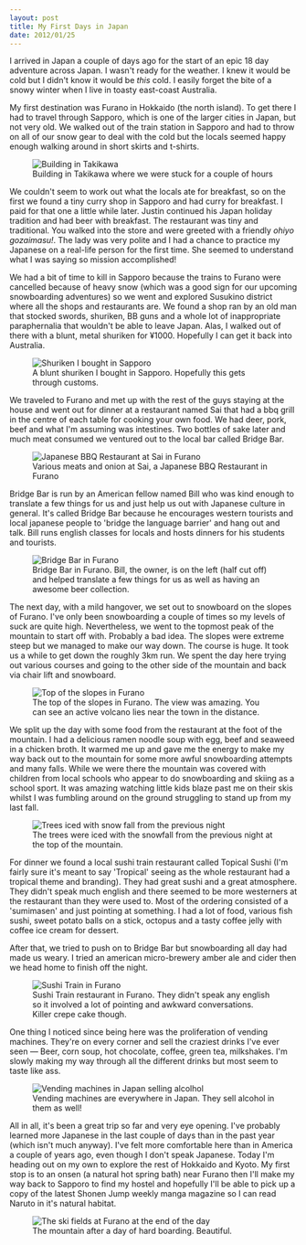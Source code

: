 ```yaml
---
layout: post
title: My First Days in Japan
date: 2012/01/25
---
```


I arrived in Japan a couple of days ago for the start of an epic 18 day adventure across Japan. I wasn't ready for the weather. I knew it would be cold but I didn't know it would be _this_ cold. I easily forget the bite of a snowy winter when I live in toasty east-coast Australia.

My first destination was Furano in Hokkaido (the north island). To get there I had to travel through Sapporo, which is one of the larger cities in Japan, but not very old. We walked out of the train station in Sapporo and had to throw on all of our snow gear to deal with the cold but the locals seemed happy enough walking around in short skirts and t-shirts.

<figure>
<img src="/images/2012/01/japan-1.jpg" alt="Building in Takikawa" />
<figcaption>Building in Takikawa where we were stuck for a couple of hours</figcaption>
</figure>

We couldn't seem to work out what the locals ate for breakfast, so on the first we found a tiny curry shop in Sapporo and had curry for breakfast. I paid for that one a little while later. Justin continued his Japan holiday tradition and had beer with breakfast. The restaurant was tiny and traditional. You walked into the store and were greeted with a friendly _ohiyo gozaimasu!_. The lady was very polite and I had a chance to practice my Japanese on a real-life person for the first time. She seemed to understand what I was saying so mission accomplished!

We had a bit of time to kill in Sapporo because the trains to Furano were cancelled because of heavy snow (which was a good sign for our upcoming snowboarding adventures) so we went and explored Susukino district where all the shops and restaurants are. We found a shop ran by an old man that stocked swords, shuriken, BB guns and a whole lot of inappropriate paraphernalia that wouldn't be able to leave Japan. Alas, I walked out of there with a blunt, metal shuriken for ¥1000. Hopefully I can get it back into Australia.

<figure>
<img src="/images/2012/01/shuriken.jpg" alt="Shuriken I bought in Sapporo" />
<figcaption>A blunt shuriken I bought in Sapporo. Hopefully this gets through customs.</figcaption>
</figure>

We traveled to Furano and met up with the rest of the guys staying at the house and went out for dinner at a restaurant named Sai that had a bbq grill in the centre of each table for cooking your own food. We had deer, pork, beef and what I'm assuming was intestines. Two bottles of sake later and much meat consumed we ventured out to the local bar called Bridge Bar.

<figure>
<img src="/images/2012/01/japan-2.jpg" alt="Japanese BBQ Restaurant at Sai in Furano" />
<figcaption>Various meats and onion at Sai, a Japanese BBQ Restaurant in Furano</figcaption>
</figure>

Bridge Bar is run by an American fellow named Bill who was kind enough to translate a few things for us and just help us out with Japanese culture in general. It's called Bridge Bar because he encourages western tourists and local japanese people to 'bridge the language barrier' and hang out and talk. Bill runs english classes for locals and hosts dinners for his students and tourists.

<figure>
<img src="/images/2012/01/japan-3.jpg" alt="Bridge Bar in Furano" />
<figcaption>Bridge Bar in Furano. Bill, the owner, is on the left (half cut off) and helped translate a few things for us as well as having an awesome beer collection.</figcaption>
</figure>

The next day, with a mild hangover, we set out to snowboard on the slopes of Furano. I've only been snowboarding a couple of times so my levels of suck are quite high. Nevertheless, we went to the topmost peak of the mountain to start off with. Probably a bad idea. The slopes were extreme steep but we managed to make our way down. The course is huge. It took us a while to get down the roughly 3km run. We spent the day here trying out various courses and going to the other side of the mountain and back via chair lift and snowboard.

<figure>
<img src="/images/2012/01/furano-mountain.jpg" alt="Top of the slopes in Furano" />
<figcaption>The top of the slopes in Furano. The view was amazing. You can see an active volcano lies near the town in the distance.</figcaption>
</figure>

We split up the day with some food from the restaurant at the foot of the mountain. I had a delicious ramen noodle soup with egg, beef and seaweed in a chicken broth. It warmed me up and gave me the energy to make my way back out to the mountain for some more awful snowboarding attempts and many falls. While we were there the mountain was covered with children from local schools who appear to do snowboarding and skiing as a school sport. It was amazing watching little kids blaze past me on their skis whilst I was fumbling around on the ground struggling to stand up from my last fall.

<figure>
<img src="/images/2012/01/snow-capped-trees.jpg" alt="Trees iced with snow fall from the previous night" />
<figcaption>The trees were iced with the snowfall from the previous night at the top of the mountain.</figcaption>
</figure>

For dinner we found a local sushi train restaurant called Topical Sushi (I'm fairly sure it's meant to say 'Tropical' seeing as the whole restaurant had a tropical theme and branding). They had great sushi and a great atmosphere. They didn't speak much english and there seemed to be more westerners at the restaurant than they were used to. Most of the ordering consisted of a 'sumimasen' and just pointing at something. I had a lot of food, various fish sushi, sweet potato balls on a stick, octopus and a tasty coffee jelly with coffee ice cream for dessert.

After that, we tried to push on to Bridge Bar but snowboarding all day had made us weary. I tried an american micro-brewery amber ale and cider then we head home to finish off the night.

<figure>
<img src="/images/2012/01/japan-4.jpg" alt="Sushi Train in Furano" />
<figcaption>Sushi Train restaurant in Furano. They didn't speak any english so it involved a lot of pointing and awkward conversations. Killer crepe cake though.</figcaption>
</figure>

One thing I noticed since being here was the proliferation of vending machines. They're on every corner and sell the craziest drinks I've ever seen — Beer, corn soup, hot chocolate, coffee, green tea, milkshakes. I'm slowly making my way through all the different drinks but most seem to taste like ass.

<figure>
<img src="/images/2012/01/vending-machines.jpg" alt="Vending machines in Japan selling alcolhol" />
<figcaption>Vending machines are everywhere in Japan. They sell alcohol in them as well!</figcaption>
</figure>

All in all, it's been a great trip so far and very eye opening. I've probably learned more Japanese in the last couple of days than in the past year (which isn't much anyway). I've felt more comfortable here than in America a couple of years ago, even though I don't speak Japanese. Today I'm heading out on my own to explore the rest of Hokkaido and Kyoto. My first stop is to an onsen (a natural hot spring bath) near Furano then I'll make my way back to Sapporo to find my hostel and hopefully I'll be able to pick up a copy of the latest Shonen Jump weekly manga magazine so I can read Naruto in it's natural habitat.

<figure>
<img src="/images/2012/01/ski-fields.jpg" alt="The ski fields at Furano at the end of the day" />
<figcaption>The mountain after a day of hard boarding. Beautiful.</figcaption>
</figure>